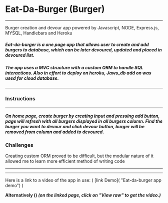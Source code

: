 # Eat-Da-Burger (Burger)

---

Burger creation and devour app powered by Javascript, NODE, Express.js, MYSQL, Handlebars and Heroku

##### Eat-da-burger is a one page app that allows user to create and add burgers to database, which can be later devoured, updated and placed in devoured list.

##### The app uses a MVC structure with a custom ORM to handle SQL interactions. Also in effort to deploy on heroku, Jaws_db add on was used for cloud database.

---

### Instructions

---

##### On home page, create burger by creating input and pressing add button, page will refresh with all burgers displayed in all burgers column. Find the burger you want to devour and click devour button, burger will be removed from column and added to devoured.

### Challenges

Creating custom ORM proved to be difficult, but the modular nature of it allowed me to learn more efficient method of writing code

---

---

Here is a link to a video of the app in use: ( [link Demo]( "Eat-da-burger app demo") )

**Alternatively ()
_(on the linked page, click on "View raw" to get the video.)_**
